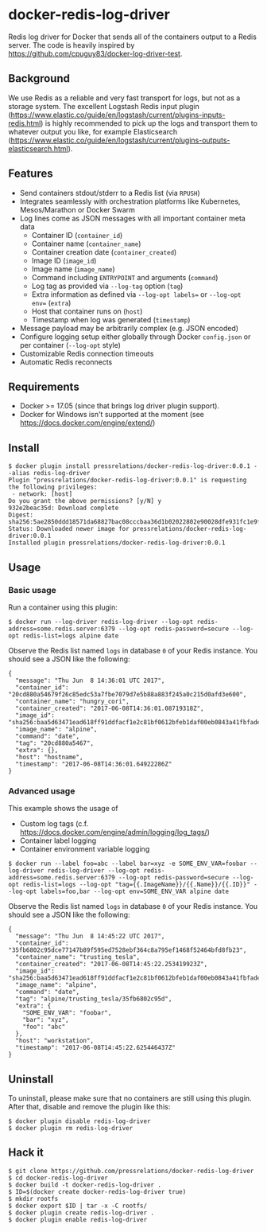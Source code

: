 # docker-redis-log-driver

Redis log driver for Docker that sends all of the containers output to a Redis server. The code is heavily inspired by https://github.com/cpuguy83/docker-log-driver-test.

## Background

We use Redis as a reliable and very fast transport for logs, but not as a storage system. The excellent
Logstash Redis input plugin (https://www.elastic.co/guide/en/logstash/current/plugins-inputs-redis.html) is highly recommended
to pick up the logs and transport them to whatever output you like, for example Elasticsearch
(https://www.elastic.co/guide/en/logstash/current/plugins-outputs-elasticsearch.html).

## Features

* Send containers stdout/stderr to a Redis list (via `RPUSH`)
* Integrates seamlessly with orchestration platforms like Kubernetes, Mesos/Marathon or Docker Swarm
* Log lines come as JSON messages with all important container meta data
  * Container ID (`container_id`)
  * Container name (`container_name`)
  * Container creation date (`container_created`)
  * Image ID (`image_id`)
  * Image name (`image_name`)
  * Command including `ENTRYPOINT` and arguments (`command`)
  * Log tag as provided via `--log-tag` option (`tag`)
  * Extra information as defined via `--log-opt labels=` or `--log-opt env=` (`extra`)
  * Host that container runs on (`host`)
  * Timestamp when log was generated (`timestamp`)
* Message payload may be arbitrarily complex (e.g. JSON encoded)
* Configure logging setup either globally through Docker `config.json` or per container (`--log-opt` style)
* Customizable Redis connection timeouts
* Automatic Redis reconnects

## Requirements

* Docker >= 17.05 (since that brings log driver plugin support).
* Docker for Windows isn't supported at the moment (see https://docs.docker.com/engine/extend/)

## Install

```
$ docker plugin install pressrelations/docker-redis-log-driver:0.0.1 --alias redis-log-driver
Plugin "pressrelations/docker-redis-log-driver:0.0.1" is requesting the following privileges:
 - network: [host]
Do you grant the above permissions? [y/N] y
932e2beac35d: Download complete
Digest: sha256:5ae2850ddd18571da68827bac08cccbaa36d1b02022802e90028dfe931fc1e9f
Status: Downloaded newer image for pressrelations/docker-redis-log-driver:0.0.1
Installed plugin pressrelations/docker-redis-log-driver:0.0.1
```

## Usage

### Basic usage

Run a container using this plugin:

```
$ docker run --log-driver redis-log-driver --log-opt redis-address=some.redis.server:6379 --log-opt redis-password=secure --log-opt redis-list=logs alpine date
```

Observe the Redis list named `logs` in database `0` of your Redis instance. You should see a JSON like the following:

```
{
  "message": "Thu Jun  8 14:36:01 UTC 2017",
  "container_id": "20cd880a54679f26c85edc53a7fbe7079d7e5b88a883f245a0c215d0afd3e600",
  "container_name": "hungry_cori",
  "container_created": "2017-06-08T14:36:01.08719318Z",
  "image_id": "sha256:baa5d63471ead618ff91ddfacf1e2c81bf0612bfeb1daf00eb0843a41fbfade3",
  "image_name": "alpine",
  "command": "date",
  "tag": "20cd880a5467",
  "extra": {},
  "host": "hostname",
  "timestamp": "2017-06-08T14:36:01.64922286Z"
}
```

### Advanced usage

This example shows the usage of

* Custom log tags (c.f. https://docs.docker.com/engine/admin/logging/log_tags/)
* Container label logging
* Container environment variable logging

```
$ docker run --label foo=abc --label bar=xyz -e SOME_ENV_VAR=foobar --log-driver redis-log-driver --log-opt redis-address=some.redis.server:6379 --log-opt redis-password=secure --log-opt redis-list=logs --log-opt "tag={{.ImageName}}/{{.Name}}/{{.ID}}" --log-opt labels=foo,bar --log-opt env=SOME_ENV_VAR alpine date
```

Observe the Redis list named `logs` in database `0` of your Redis instance. You should see a JSON like the following:

```
{
  "message": "Thu Jun  8 14:45:22 UTC 2017",
  "container_id": "35fb6802c95dce77147b89f595ed7528ebf364c8a795ef1468f52464bfd8fb23",
  "container_name": "trusting_tesla",
  "container_created": "2017-06-08T14:45:22.253419923Z",
  "image_id": "sha256:baa5d63471ead618ff91ddfacf1e2c81bf0612bfeb1daf00eb0843a41fbfade3",
  "image_name": "alpine",
  "command": "date",
  "tag": "alpine/trusting_tesla/35fb6802c95d",
  "extra": {
    "SOME_ENV_VAR": "foobar",
    "bar": "xyz",
    "foo": "abc"
  },
  "host": "workstation",
  "timestamp": "2017-06-08T14:45:22.625446437Z"
}
```

## Uninstall

To uninstall, please make sure that no containers are still using this plugin. After that, disable and remove the plugin like this:

```
$ docker plugin disable redis-log-driver
$ docker plugin rm redis-log-driver
```

## Hack it

```
$ git clone https://github.com/pressrelations/docker-redis-log-driver
$ cd docker-redis-log-driver
$ docker build -t docker-redis-log-driver .
$ ID=$(docker create docker-redis-log-driver true)
$ mkdir rootfs
$ docker export $ID | tar -x -C rootfs/
$ docker plugin create redis-log-driver .
$ docker plugin enable redis-log-driver
```
